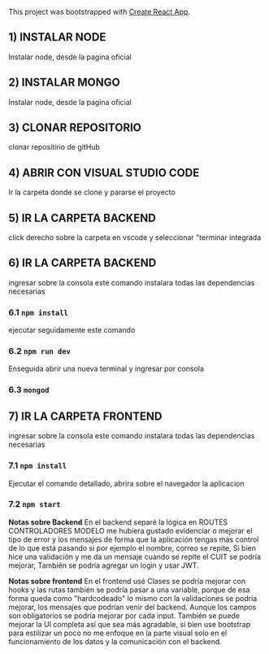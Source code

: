 This project was bootstrapped with [Create React App](https://github.com/facebook/create-react-app).

## 1) INSTALAR NODE
Instalar node, desde la pagina oficial
## 2) INSTALAR MONGO
Instalar node, desde la pagina oficial
## 3) CLONAR REPOSITORIO
clonar repositirio de gitHub
## 4) ABRIR CON VISUAL STUDIO CODE
Ir  la carpeta donde se clone y pararse el proyecto
## 5) IR LA CARPETA BACKEND
click derecho sobre la carpeta en vscode y seleccionar "terminar integrada
## 6) IR LA CARPETA BACKEND
 ingresar sobre la consola este comando instalara todas las dependencias necesarias
### 6.1 `npm install`
 ejecutar  seguidamente este comando
### 6.2 `npm run dev`
 Enseguida abrir una nueva terminal y ingresar por consola 
### 6.3 `mongod`
## 7) IR LA CARPETA FRONTEND
 ingresar sobre la consola este comando instalara todas las dependencias necesarias
### 7.1 `npm install`
Ejecutar el comando detallado, abrira sobre el navegador la aplicacion
### 7.2 `npm start`


**Notas sobre Backend**
 En el backend separé la lógica en  ROUTES CONTROLADORES MODELO
 me hubiera gustado evidenciar o mejorar el tipo de error y los mensajes de forma
 que la aplicación tengas más control de lo que está pasando si por ejemplo el nombre, correo 
 se repite, Si bien hice una validación y me da un mensaje cuando se repite el CUIT se podría 
 mejorar, También se podría agregar un login y usar JWT.

**Notas sobre frontend**
 En el frontend usé Clases se podría mejorar con hooks y 
 las rutas también se podría pasar a una variable, porque de esa forma 
queda como "hardcodeado" lo mismo con la validaciones se podria mejorar, los mensajes
 que podrían venir del backend. Aunque los campos son obligatorios
 se podría mejorar por cada input. También se puede mejorar la UI completa
 así que sea más agradable, si bien use bootstrap para estilizar un poco 
 no me enfoque en la parte visual solo en el funcionamiento de los datos y la 
 comunicación con el backend.